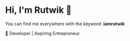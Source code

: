 # Hi, I'm Rutwik 👋

You can find me everywhere with the keyword: **iamrutwik**

🚀 Developer | Aspiring Entrepreneur
